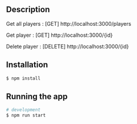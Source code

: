 

## Description

 Get all players : [GET] http://localhost:3000/players
 
 Get player : [GET] http://localhost:3000/{id}
 
 Delete player : [DELETE] http://localhost:3000/{id}

## Installation

```bash
$ npm install
```

## Running the app

```bash
# development
$ npm run start

```
